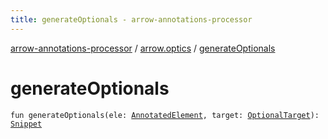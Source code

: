 ```yaml
---
title: generateOptionals - arrow-annotations-processor
---
```


[arrow-annotations-processor](../index.html) / [arrow.optics](index.html) / [generateOptionals](./generate-optionals.html)

# generateOptionals

`fun generateOptionals(ele: `[`AnnotatedElement`](-annotated-element/index.html)`, target: `[`OptionalTarget`](-optional-target.html)`): `[`Snippet`](-snippet/index.html)